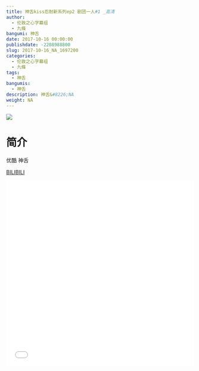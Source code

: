 ```yaml
---
title: 神舌kiss忍耐新系列ep2 剧团一人#1 _高清
author: 
  - 伦敦之心字幕组
  - 九條
bangumi: 神舌
date: 2017-10-16 00:00:00
publishdate: -2208988800
slug: 2017-10-16_NA_1697200
categories: 
  - 伦敦之心字幕组
  - 九條
tags: 
  - 神舌
bangumis: 
  - 神舌
description: 神舌&#8226;NA
weight: NA
---
```


![](https://i.imgur.com/3xNOiRC.png)

# 简介  
优酷 神舌

  [BILIBILI](https://www.bilibili.com/video/av1697200/)


<div class="vcontainer">  <iframe class='video' src="//www.bilibili.com/blackboard/player.html?cid=2588998&aid=1697200" width="100%" height="500" frameborder="0" allowfullscreen="allowfullscreen"></iframe></div>
